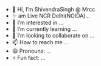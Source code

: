 - 👋 Hi, I’m ShivendraSingh @ Mrcc
- ✨ am Live NCR Delhi(NOIDA)...
- 👀 I’m interested in ...
- 🌱 I’m currently learning ...
- 💞️ I’m looking to collaborate on ...
- 📫 How to reach me ...
- 😄 Pronouns: ...
- ⚡ Fun fact: ...


